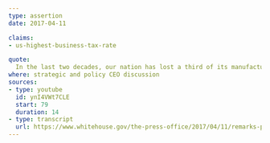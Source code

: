 ```yaml
---
type: assertion
date: 2017-04-11

claims:
- us-highest-business-tax-rate

quote:
  In the last two decades, our nation has lost a third of its manufacturing jobs, and our business tax is one of the highest in the world.  It actually is, of developed countries, the single highest tax anywhere in the world.
where: strategic and policy CEO discussion
sources:
- type: youtube
  id: ynI4VWt7CLE
  start: 79
  duration: 14
- type: transcript
  url: https://www.whitehouse.gov/the-press-office/2017/04/11/remarks-president-trump-strategic-and-policy-ceo-discussion
---
```

